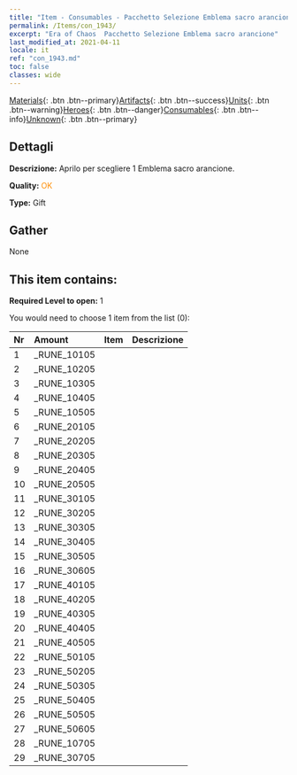 ```yaml
---
title: "Item - Consumables - Pacchetto Selezione Emblema sacro arancione"
permalink: /Items/con_1943/
excerpt: "Era of Chaos  Pacchetto Selezione Emblema sacro arancione"
last_modified_at: 2021-04-11
locale: it
ref: "con_1943.md"
toc: false
classes: wide
---
```

 [Materials](/it/Items/){: .btn .btn--primary}[Artifacts](/it/Items/Artifacts/){: .btn .btn--success}[Units](/it/Items/Units/){: .btn .btn--warning}[Heroes](/it/Items/Heroes/){: .btn .btn--danger}[Consumables](/it/Items/Consumables/){: .btn .btn--info}[Unknown](/it/Items/Unknown/){: .btn .btn--primary}

## Dettagli
 **Descrizione:** Aprilo per scegliere 1 Emblema sacro arancione.

 **Quality:** <span style="color: #FF8C00">OK</span>

 **Type:** Gift

## Gather

  None

## This item contains:

 **Required Level to open:** 1

 You would need to choose 1 item from the list (0):

  | Nr | Amount |     Item    | Descrizione |
  |:---|:-------|:------------|:-----------:|
  | 1 | _RUNE_10105 | 
  | 2 | _RUNE_10205 | 
  | 3 | _RUNE_10305 | 
  | 4 | _RUNE_10405 | 
  | 5 | _RUNE_10505 | 
  | 6 | _RUNE_20105 | 
  | 7 | _RUNE_20205 | 
  | 8 | _RUNE_20305 | 
  | 9 | _RUNE_20405 | 
  | 10 | _RUNE_20505 | 
  | 11 | _RUNE_30105 | 
  | 12 | _RUNE_30205 | 
  | 13 | _RUNE_30305 | 
  | 14 | _RUNE_30405 | 
  | 15 | _RUNE_30505 | 
  | 16 | _RUNE_30605 | 
  | 17 | _RUNE_40105 | 
  | 18 | _RUNE_40205 | 
  | 19 | _RUNE_40305 | 
  | 20 | _RUNE_40405 | 
  | 21 | _RUNE_40505 | 
  | 22 | _RUNE_50105 | 
  | 23 | _RUNE_50205 | 
  | 24 | _RUNE_50305 | 
  | 25 | _RUNE_50405 | 
  | 26 | _RUNE_50505 | 
  | 27 | _RUNE_50605 | 
  | 28 | _RUNE_10705 | 
  | 29 | _RUNE_30705 | 

